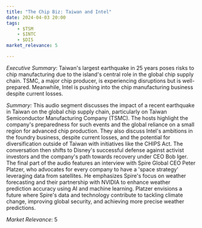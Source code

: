 ```yaml
---
title: "The Chip Biz: Taiwan and Intel"
date: 2024-04-03 20:00
tags:
    - $TSM
    - $INTC
    - $DIS
market_relevance: 5

---
```

*Executive Summary*: Taiwan's largest earthquake in 25 years poses risks to chip manufacturing due to the island's central role in the global chip supply chain. TSMC, a major chip producer, is experiencing disruptions but is well-prepared. Meanwhile, Intel is pushing into the chip manufacturing business despite current losses.


*Summary:*
This audio segment discusses the impact of a recent earthquake in Taiwan on the global chip supply chain, particularly on Taiwan Semiconductor Manufacturing Company (TSMC). The hosts highlight the company's preparedness for such events and the global reliance on a small region for advanced chip production. They also discuss Intel's ambitions in the foundry business, despite current losses, and the potential for diversification outside of Taiwan with initiatives like the CHIPS Act. The conversation then shifts to Disney's successful defense against activist investors and the company's path towards recovery under CEO Bob Iger. The final part of the audio features an interview with Spire Global CEO Peter Platzer, who advocates for every company to have a 'space strategy' leveraging data from satellites. He emphasizes Spire's focus on weather forecasting and their partnership with NVIDIA to enhance weather prediction accuracy using AI and machine learning. Platzer envisions a future where Spire's data and technology contribute to tackling climate change, improving global security, and achieving more precise weather predictions.



*Market Relevance*: 5
  